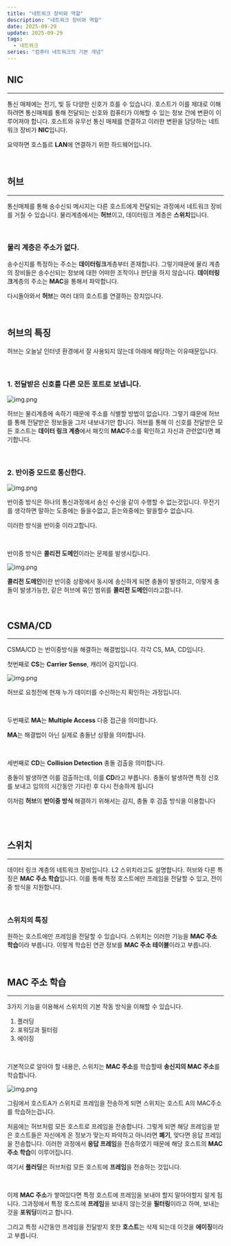 ```yaml
---
title: "네트워크 장비와 역할"
description: "네트워크 장비와 역할"
date: 2025-09-29
update: 2025-09-29
tags:
  - 네트워크
series: "컴퓨터 네트워크의 기본 개념"
---
```


## NIC

---

통신 매체에는 전기, 빛 등 다양한 신호가 흐를 수 있습니다. 호스트가 이를 제대로 이해하려면 통신매체를 통해 전달되는
신호와 컴퓨터가 이해할 수 있는 정보 간에 변환이 이루어져야 합니다. 호스트와 유무선 통신 매체를 연결하고 이러한 변환을 담당하는 네트워크 장비가
**NIC**입니다.

요약하면 호스틀르 **LAN**에 연결하기 위한 하드웨어입니다.

<br>

## 허브

---

통신매체를 통해 송수신되 메시지는 다른 호스트에게 전달되는 과정에서 네트워크 장비를 거칠 수 있습니다.
물리계층에서는 **허브**이고, 데이터링크 계층은 **스위치**입니다.

<br>

### 물리 계층은 주소가 없다.

송수신지를 특정하는 주소는 **데이터링크**계층부터 존재합니다. 그렇기때문에 물리 계층의 장비들은 송수신되는 정보에 대한
어떠한 조작이나 판단을 하지 않습니다.
**데이터링크**계층의 주소는 **MAC**을 통해서 파악합니다.

다시돌아와서 **허브**는 여러 대의 호스트를 연결하는 장치입니다.

<br>

## 허브의 특징

허브는 오늘날 인터넷 환경에서 잘 사용되지 않는데 아래에 해당하는 이유때문입니다.

<br>

### 1. 전달받은 신호를 다른 모든 포트로 보냅니다.

![img.png](hub.png)

허브는 물리계층에 속하기 때문에 주소를 식별할 방법이 없습니다. 그렇기 떄문에 허브를 통해 전달받은 정보들을 그저 내보내기만 합니다.
허브를 통해 이 신호를 전달받은 모든 호스트는 **데이터 링크 계층**에서 패킷의 **MAC**주소를 확인하고 자신과 관련없다면
폐기합니다.

<br>

### 2. 반이중 모드로 통신한다.

![img.png](half_duplex.png)

반이중 방식은 하나의 통신과정에서 송신 수신을 같이 수행할 수 없는것입니다.
무전기를 생각하면 말하는 도중에는 들을수없고, 듣는와중에는 말을할수 없습니다.

이러한 방식을 반이중 이라고합니다.

<br>

반이중 방식은 **콜리전 도메인**이라는 문제를 발생시킵니다.

![img.png](collision.png)

**콜리전 도메인**이란 반이중 상황에서 동시에 송신하게 되면 충돌이 발생하고, 이렇게 충돌이 발생가능한, 같은 허브에 묶인 범위를
**콜리전 도메인**이라고합니다.

<br>

## CSMA/CD

---

CSMA/CD 는 반이중방식을 해결하는 해결법입니다. 각각 CS, MA, CD입니다.

첫번째로 **CS**는 **Carrier Sense**, 캐리어 감지입니다.

![img.png](cs.png)

허브로 요청전에 현재 누가 데이터를 수신하는지 확인하는 과정입니다.

<br>

두번째로 **MA**는 **Multiple Access** 다중 접근을 의미합니다.

**MA**는 해결법이 아닌 실제로 충돌난 상황을 의미합니다.

<br>

세번째로 **CD**는 **Collision Detection** 충돌 검출을 의미합니다.

충돌이 발생하면 이를 검출하는데, 이를 **CD**라고 부릅니다. 충돌이 발생하면 특정 신호를 보내고 임의의 시간동안
기다린 후 다시 전송하게 됩니다

이처럼 **허브**의 **반이중 방식** 해결하기 위해서는 감지, 충돌 후 검출 방식을 이용합니다

<br>
<br>

## 스위치

---

데이터 링크 계층의 네트워크 장비입니다. L2 스위치라고도 설명합니다.
허브와 다른 특징은 **MAC 주소 학습**입니다.
이를 통해 특정 호스트에만 프레임을 전달할 수 있고, 전이중 방식을 지원합니다.

<br>

### 스위치의 특징

원하는 호스트에만 프레임을 전달할 수 있습니다. 스위치는 이러한 기능을 **MAC 주소 학습**이라 부릅니다.
이렇게 학습된 연관 정보를 **MAC 주소 테이블**이라고 부릅니다.

<br>

## MAC 주소 학습

---

3가지 기능을 이용해서 스위치의 기본 작동 방식을 이해할 수 있습니다.

1. 플러딩
2. 포워딩과 필터링
3. 에이징

<br>

기본적으로 알아야 할 내용은, 스위치는 **MAC 주소**를 학습할때 **송신지의 MAC 주소**를 학습합니다.

![img.png](mac_address.png)

그림에서 호스트A가 스위치로 프레임을 전송하게 되면 스위치는 호스트 A의 MAC주소를 학습하는겁니다.

처음에는 허브처럼 모든 호스트로 프레임을 전송합니다. 그렇게 되면 해당 프레임을 받은 호스트들은 자신에게 온 정보가
맞는지 파악하고 아니라면 **폐기**, 맞다면 응답 프레임을 전송합니다. 이러한 과정에서 **응답 프레임**을 전송하였기 때문에
해당 호스트의 **MAC 주소 학습**이 이루어집니다.

여기서 **플러딩**은 허브처럼 모든 호스트에 **프레임**을 전송하는 것입니다.

<br>

이제 **MAC 주소**가 쌓여있다면 특정 호스트에 프레임을 보내야 할지 말아야할지 알게 됩니다. 그과정에서
특정 호스트에 **프레임**을 보내지 않는것을 **필터링**이라고 하며,
보내는 것을 **포워딩**이라고 합니다.

그리고 특정 시간동안 프레임을 전달받지 못한 **호스트**는 삭제 되는데 이것을 **에이징**이라고 부릅니다.











